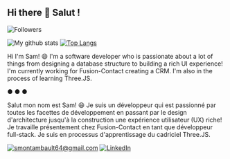 ## Hi there 👋 Salut !
![Followers](https://img.shields.io/github/followers/MysticFragilist?style=social)

![My github stats](https://github-readme-stats.vercel.app/api?username=MysticFragilist&hide=stars&count_private=true&show_icons=true&theme=tokyonight&show_icons=true)
[![Top Langs](https://github-readme-stats.vercel.app/api/top-langs/?username=MysticFragilist&layout=compact)](https://github.com/anuraghazra/github-readme-stats)


Hi I'm Sam! 😄 I'm a software developer who is passionate about a lot of things from designing a database structure to building a rich UI experience! I'm currently working for Fusion-Contact creating a CRM. I'm also in the process of learning Three.JS.

● ● ●

Salut mon nom est Sam! 😄 Je suis un développeur qui est passionné par toutes les facettes de développement en passant par le design d'architecture jusqu'à la construction une expérience utilisateur (UX) riche! Je travaille présentement chez Fusion-Contact en tant que développeur full-stack. Je suis en processus d'apprentissage du cadriciel Three.JS.


<a href="mailto:smontambault64@gmail.com">![smontambault64@gmail.com](https://img.shields.io/badge/Gmail-D14836?style=flat-square&logo=gmail&logoColor=white)</a>
<a href="https://www.linkedin.com/in/samuel-montambault-62b543114/">![LinkedIn](https://img.shields.io/badge/LinkedIn-0077B5?style=flat-square&logo=linkedin&logoColor=white)</a>
